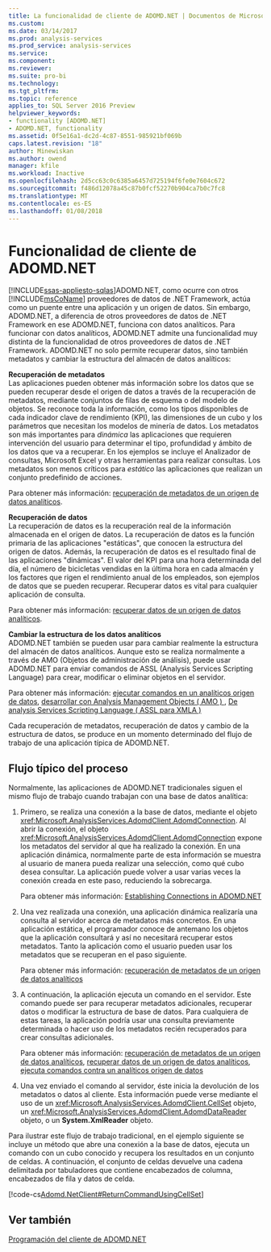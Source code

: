 ```yaml
---
title: La funcionalidad de cliente de ADOMD.NET | Documentos de Microsoft
ms.custom: 
ms.date: 03/14/2017
ms.prod: analysis-services
ms.prod_service: analysis-services
ms.service: 
ms.component: 
ms.reviewer: 
ms.suite: pro-bi
ms.technology: 
ms.tgt_pltfrm: 
ms.topic: reference
applies_to: SQL Server 2016 Preview
helpviewer_keywords:
- functionality [ADOMD.NET]
- ADOMD.NET, functionality
ms.assetid: 0f5e16a1-dc2d-4c87-8551-985921bf069b
caps.latest.revision: "18"
author: Minewiskan
ms.author: owend
manager: kfile
ms.workload: Inactive
ms.openlocfilehash: 2d5cc63c0c6385a6457d725194f6fe0e7604c672
ms.sourcegitcommit: f486d12078a45c87b0fcf52270b904ca7b0c7fc8
ms.translationtype: MT
ms.contentlocale: es-ES
ms.lasthandoff: 01/08/2018
---
```

# <a name="adomdnet-client-functionality"></a>Funcionalidad de cliente de ADOMD.NET
[!INCLUDE[ssas-appliesto-sqlas](../../includes/ssas-appliesto-sqlas.md)]ADOMD.NET, como ocurre con otros [!INCLUDE[msCoName](../../includes/msconame-md.md)] proveedores de datos de .NET Framework, actúa como un puente entre una aplicación y un origen de datos. Sin embargo, ADOMD.NET, a diferencia de otros proveedores de datos de .NET Framework en ese ADOMD.NET, funciona con datos analíticos. Para funcionar con datos analíticos, ADOMD.NET admite una funcionalidad muy distinta de la funcionalidad de otros proveedores de datos de .NET Framework. ADOMD.NET no solo permite recuperar datos, sino también metadatos y cambiar la estructura del almacén de datos analíticos:  
  
 **Recuperación de metadatos**  
 Las aplicaciones pueden obtener más información sobre los datos que se pueden recuperar desde el origen de datos a través de la recuperación de metadatos, mediante conjuntos de filas de esquema o del modelo de objetos. Se reconoce toda la información, como los tipos disponibles de cada indicador clave de rendimiento (KPI), las dimensiones de un cubo y los parámetros que necesitan los modelos de minería de datos. Los metadatos son más importantes para *dinámica* las aplicaciones que requieren intervención del usuario para determinar el tipo, profundidad y ámbito de los datos que va a recuperar. En los ejemplos se incluye el Analizador de consultas, Microsoft Excel y otras herramientas para realizar consultas. Los metadatos son menos críticos para *estático* las aplicaciones que realizan un conjunto predefinido de acciones.  
  
 Para obtener más información: [recuperación de metadatos de un origen de datos analíticos](../../analysis-services/multidimensional-models-adomd-net-client/retrieving-metadata-from-an-analytical-data-source.md).  
  
 **Recuperación de datos**  
 La recuperación de datos es la recuperación real de la información almacenada en el origen de datos. La recuperación de datos es la función primaria de las aplicaciones "estáticas", que conocen la estructura del origen de datos. Además, la recuperación de datos es el resultado final de las aplicaciones "dinámicas". El valor del KPI para una hora determinada del día, el número de bicicletas vendidas en la última hora en cada almacén y los factores que rigen el rendimiento anual de los empleados, son ejemplos de datos que se pueden recuperar. Recuperar datos es vital para cualquier aplicación de consulta.  
  
 Para obtener más información: [recuperar datos de un origen de datos analíticos](../../analysis-services/multidimensional-models-adomd-net-client/retrieving-data-from-an-analytical-data-source.md).  
  
 **Cambiar la estructura de los datos analíticos**  
 ADOMD.NET también se pueden usar para cambiar realmente la estructura del almacén de datos analíticos. Aunque esto se realiza normalmente a través de AMO (Objetos de administración de análisis), puede usar ADOMD.NET para enviar comandos de ASSL (Analysis Services Scripting Language) para crear, modificar o eliminar objetos en el servidor.  
  
 Para obtener más información: [ejecutar comandos en un analíticos origen de datos](../../analysis-services/multidimensional-models-adomd-net-client/executing-commands-against-an-analytical-data-source.md), [desarrollar con Analysis Management Objects &#40; AMO &#41; ](../../analysis-services/multidimensional-models/analysis-management-objects/developing-with-analysis-management-objects-amo.md), [De analysis Services Scripting Language &#40; ASSL para XMLA &#41;](../../analysis-services/scripting/analysis-services-scripting-language-assl-for-xmla.md)  
  
 Cada recuperación de metadatos, recuperación de datos y cambio de la estructura de datos, se produce en un momento determinado del flujo de trabajo de una aplicación típica de ADOMD.NET.  
  
## <a name="typical-process-flow"></a>Flujo típico del proceso  
 Normalmente, las aplicaciones de ADOMD.NET tradicionales siguen el mismo flujo de trabajo cuando trabajan con una base de datos analítica:  
  
1.  Primero, se realiza una conexión a la base de datos, mediante el objeto <xref:Microsoft.AnalysisServices.AdomdClient.AdomdConnection>. Al abrir la conexión, el objeto <xref:Microsoft.AnalysisServices.AdomdClient.AdomdConnection> expone los metadatos del servidor al que ha realizado la conexión. En una aplicación dinámica, normalmente parte de esta información se muestra al usuario de manera pueda realizar una selección, como qué cubo desea consultar. La aplicación puede volver a usar varias veces la conexión creada en este paso, reduciendo la sobrecarga.  
  
     Para obtener más información: [Establishing Connections in ADOMD.NET](../../analysis-services/multidimensional-models-adomd-net-client/connections-in-adomd-net.md)  
  
2.  Una vez realizada una conexión, una aplicación dinámica realizaría una consulta al servidor acerca de metadatos más concretos. En una aplicación estática, el programador conoce de antemano los objetos que la aplicación consultará y así no necesitará recuperar estos metadatos. Tanto la aplicación como el usuario pueden usar los metadatos que se recuperan en el paso siguiente.  
  
     Para obtener más información: [recuperación de metadatos de un origen de datos analíticos](../../analysis-services/multidimensional-models-adomd-net-client/retrieving-metadata-from-an-analytical-data-source.md)  
  
3.  A continuación, la aplicación ejecuta un comando en el servidor. Este comando puede ser para recuperar metadatos adicionales, recuperar datos o modificar la estructura de base de datos. Para cualquiera de estas tareas, la aplicación podría usar una consulta previamente determinada o hacer uso de los metadatos recién recuperados para crear consultas adicionales.  
  
     Para obtener más información: [recuperación de metadatos de un origen de datos analíticos](../../analysis-services/multidimensional-models-adomd-net-client/retrieving-metadata-from-an-analytical-data-source.md), [recuperar datos de un origen de datos analíticos](../../analysis-services/multidimensional-models-adomd-net-client/retrieving-data-from-an-analytical-data-source.md), [ejecuta comandos contra un analíticos origen de datos](../../analysis-services/multidimensional-models-adomd-net-client/executing-commands-against-an-analytical-data-source.md)  
  
4.  Una vez enviado el comando al servidor, éste inicia la devolución de los metadatos o datos al cliente. Esta información puede verse mediante el uso de un <xref:Microsoft.AnalysisServices.AdomdClient.CellSet> objeto, un <xref:Microsoft.AnalysisServices.AdomdClient.AdomdDataReader> objeto, o un **System.XmlReader** objeto.  
  
 Para ilustrar este flujo de trabajo tradicional, en el ejemplo siguiente se incluye un método que abre una conexión a la base de datos, ejecuta un comando con un cubo conocido y recupera los resultados en un conjunto de celdas. A continuación, el conjunto de celdas devuelve una cadena delimitada por tabuladores que contiene encabezados de columna, encabezados de fila y datos de celda.  
  
 [!code-cs[Adomd.NetClient#ReturnCommandUsingCellSet](../../analysis-services/multidimensional-models-adomd-net-client/codesnippet/csharp/adomd-net-client-functio_1.cs)]  
  
## <a name="see-also"></a>Ver también  
 [Programación del cliente de ADOMD.NET](../../analysis-services/multidimensional-models-adomd-net-client/adomd-net-client-programming.md)  
  
  
